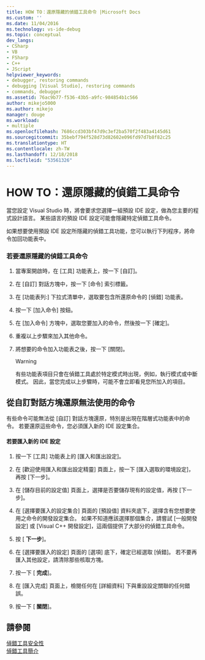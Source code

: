 ```yaml
---
title: HOW TO：還原隱藏的偵錯工具命令 |Microsoft Docs
ms.custom: ''
ms.date: 11/04/2016
ms.technology: vs-ide-debug
ms.topic: conceptual
dev_langs:
- CSharp
- VB
- FSharp
- C++
- JScript
helpviewer_keywords:
- debugger, restoring commands
- debugging [Visual Studio], restoring commands
- commands, debugger
ms.assetid: 76ac9b77-f536-43b5-a9fc-984854b1c566
author: mikejo5000
ms.author: mikejo
manager: douge
ms.workload:
- multiple
ms.openlocfilehash: 7686ccd303bf47d9c3ef2ba570f2f483a4145d61
ms.sourcegitcommit: 35bebf794f528d73d82602e096fd97d7b8f82c25
ms.translationtype: HT
ms.contentlocale: zh-TW
ms.lasthandoff: 12/18/2018
ms.locfileid: "53561326"
---
```

# <a name="how-to-restore-hidden-debugger-commands"></a>HOW TO：還原隱藏的偵錯工具命令
當您設定 Visual Studio 時，將會要求您選擇一組預設 IDE 設定，做為您主要的程式設計語言。 某些語言的預設 IDE 設定可能會隱藏特定偵錯工具命令。  
  
 如果想要使用預設 IDE 設定所隱藏的偵錯工具功能，您可以執行下列程序，將命令加回功能表中。  
  
### <a name="to-restore-hidden-debugger-commands"></a>若要還原隱藏的偵錯工具命令  
  
1.  當專案開啟時，在 [工具] 功能表上，按一下 [自訂]。  
  
2.  在 [自訂] 對話方塊中，按一下 [命令] 索引標籤。  
  
3.  在 [功能表列:] 下拉式清單中，選取要包含所還原命令的 [偵錯] 功能表。  
  
4.  按一下 [加入命令] 按鈕。  
  
5.  在 [加入命令] 方塊中，選取您要加入的命令，然後按一下 [確定]。  
  
6.  重複以上步驟來加入其他命令。  
  
7.  將想要的命令加入功能表之後，按一下 [關閉]。  
  
    > [!WARNING]
    >  有些功能表項目只會在偵錯工具處於特定模式時出現，例如，執行模式或中斷模式。 因此，當您完成以上步驟時，可能不會立即看見您所加入的項目。  
  
## <a name="restoring-commands-not-available-from-the-customize-dialog-box"></a>從自訂對話方塊還原無法使用的命令  
 有些命令可能無法從 [自訂] 對話方塊還原，特別是出現在階層式功能表中的命令。 若要還原這些命令，您必須匯入新的 IDE 設定集合。  
  
#### <a name="to-import-new-ide-settings"></a>若要匯入新的 IDE 設定  
  
1.  按一下 [工具] 功能表上的 [匯入和匯出設定]。  
  
2.  在 [歡迎使用匯入和匯出設定精靈] 頁面上，按一下 [匯入選取的環境設定]，再按 [下一步]。  
  
3.  在 [儲存目前的設定值] 頁面上，選擇是否要儲存現有的設定值，再按 [下一步]。  
  
4.  在 [選擇要匯入的設定集合] 頁面的 [預設值] 資料夾底下，選擇含有您想要使用之命令的開發設定集合。 如果不知道應該選擇那個集合，請嘗試 [一般開發設定] 或 [Visual C++ 開發設定]，這兩個提供了大部分的偵錯工具命令。  
  
5.  按 [ **下一步**]。  
  
6.  在 [選擇要匯入的設定] 頁面的 [選項] 底下，確定已經選取 [偵錯]。 若不要再匯入其他設定，請清除那些核取方塊。  
  
7.  按一下 [ **完成**]。  
  
8.  在 [匯入完成] 頁面上，檢閱任何在 [詳細資料] 下與重設設定關聯的任何錯誤。  
  
9. 按一下 [ **關閉**]。  
  
## <a name="see-also"></a>請參閱  
 [偵錯工具安全性](../debugger/debugger-security.md)   
 [偵錯工具簡介](../debugger/debugger-feature-tour.md)